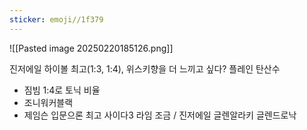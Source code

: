 ```yaml
---
sticker: emoji//1f379
---
```

![[Pasted image 20250220185126.png]]

진저에일 하이볼 최고(1:3, 1:4), 위스키향을 더 느끼고 싶다? 플레인 탄산수
- 짐빔
  1:4로 토닉 비율
- 조니워커블랙
- 제임슨
  입문으론 최고
  사이다3 라임 조금 / 진저에일
글렌알라키
글렌드로낙